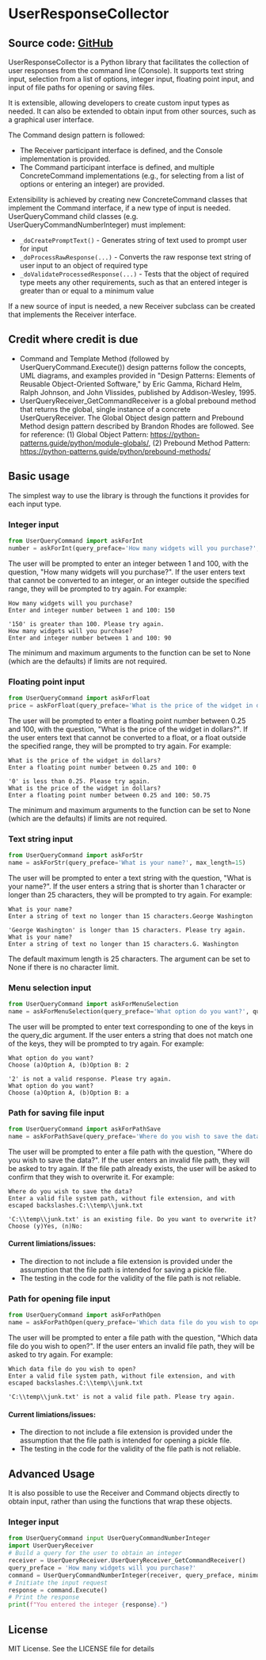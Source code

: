 # UserResponseCollector

Source code: [GitHub](https://github.com/KevinRGeurts/UserResponseCollector)
---
UserResponseCollector is a Python library that facilitates the collection of user responses from the command line (Console).
It supports text string input, selection from a list of options, integer input, floating point input, and
input of file paths for opening or saving files.

It is extensible, allowing developers to create custom input types as needed. It can also be extended to obtain input
from other sources, such as a graphical user interface.

The Command design pattern is followed:
- The Receiver participant interface is defined, and the Console implementation is provided.
- The Command participant interface is defined, and multiple ConcreteCommand implementations
  (e.g., for selecting from a list of options or entering an integer) are provided.

Extensibility is achieved by creating new ConcreteCommand classes that implement the Command interface, if a new
type of input is needed. UserQueryCommand child classes (e.g. UserQueryCommandNumberInteger) must implement:
- ```_doCreatePromptText()``` - Generates string of text used to prompt user for input
- ```_doProcessRawResponse(...)``` - Converts the raw response text string of user input to an object of required type
- ```_doValidateProcessedResponse(...)``` - Tests that the object of required type meets any other requirements, such
											as that an entered integer is greater than or equal to a minimum value

If a new source of input is needed, a new Receiver subclass can be created that implements the Receiver interface.

## Credit where credit is due
- Command and Template Method (followed by UserQueryCommand.Execute()) design patterns follow the concepts, UML diagrams,
  and examples provided in "Design Patterns: Elements of Reusable Object-Oriented Software," by Eric Gamma, Richard Helm,
  Ralph Johnson, and John Vlissides, published by Addison-Wesley, 1995.
- UserQueryReceiver_GetCommandReceiver is a global prebound method that returns the global, single instance of a concrete
  UserQueryReceiver. The Global Object design pattern and Prebound Method design pattern described by Brandon Rhodes are followed.
  See for reference: (1) Global Object Pattern: https://python-patterns.guide/python/module-globals/,
  (2) Prebound Method Pattern: https://python-patterns.guide/python/prebound-methods/

## Basic usage
The simplest way to use the library is through the functions it provides for each input type.

### Integer input
```python
from UserQueryCommand import askForInt
number = askForInt(query_preface='How many widgets will you purchase?', minimum=1, maximum=100)
```

The user will be prompted to enter an integer between 1 and 100, with the question, "How many widgets will you purchase?".
If the user enters text that cannot be converted to an integer, or an integer outside the specified range,
they will be prompted to try again. For example:

```
How many widgets will you purchase?
Enter and integer number between 1 and 100: 150

'150' is greater than 100. Please try again.
How many widgets will you purchase?
Enter and integer number between 1 and 100: 90
```

The minimum and maximum arguments to the function can be set to None (which are the defaults) if limits are not required.

### Floating point input
```python
from UserQueryCommand import askForFloat
price = askForFloat(query_preface='What is the price of the widget in dollars?', minimum=0.25, maximum=100)
```

The user will be prompted to enter a floating point number between 0.25 and 100, with the question,
"What is the price of the widget in dollars?". If the user enters text that cannot be converted to a float,
or a float outside the specified range, they will be prompted to try again. For example:

```
What is the price of the widget in dollars?
Enter a floating point number between 0.25 and 100: 0

'0' is less than 0.25. Please try again.
What is the price of the widget in dollars?
Enter a floating point number between 0.25 and 100: 50.75
```

The minimum and maximum arguments to the function can be set to None (which are the defaults) if limits are not required.

### Text string input
```python
from UserQueryCommand import askForStr
name = askForStr(query_preface='What is your name?', max_length=15)
```

The user will be prompted to enter a text string with the question, "What is your name?". If the user enters a
string that is shorter than 1 character or longer than 25 characters, they will be prompted to try again. For example:

```
What is your name?
Enter a string of text no longer than 15 characters.George Washington

'George Washington' is longer than 15 characters. Please try again.
What is your name?
Enter a string of text no longer than 15 characters.G. Washington
```

The default maximum length is 25 characters. The argument can be set to None if there is no character limit.

### Menu selection input
```python
from UserQueryCommand import askForMenuSelection
name = askForMenuSelection(query_preface='What option do you want?', query_dic={'a':'Option A', 'b':'Option B'})
```

The user will be prompted to enter text corresponding to one of the keys in the query_dic argument. If the user enters a
string that does not match one of the keys, they will be prompted to try again. For example:

```
What option do you want?
Choose (a)Option A, (b)Option B: 2

'2' is not a valid response. Please try again.
What option do you want?
Choose (a)Option A, (b)Option B: a
```

### Path for saving file input
```python
from UserQueryCommand import askForPathSave
name = askForPathSave(query_preface='Where do you wish to save the data?')
```

The user will be prompted to enter a file path with the question, "Where do you wish to save the data?". If the user enters an
invalid file path, they will be asked to try again. If the file path already exists, the user will be asked to confirm that they
wish to overwrite it. For example:

```
Where do you wish to save the data?
Enter a valid file system path, without file extension, and with escaped backslashes.C:\\temp\\junk.txt

'C:\\temp\\junk.txt' is an existing file. Do you want to overwrite it?
Choose (y)Yes, (n)No:
```

#### Current limiations/issues:
- The direction to not include a file extension is provided under the assumption that the file path is intended for saving a pickle file.
- The testing in the code for the validity of the file path is not reliable.

### Path for opening file input
```python
from UserQueryCommand import askForPathOpen
name = askForPathOpen(query_preface='Which data file do you wish to open?')
```

The user will be prompted to enter a file path with the question, "Which data file do you wish to open?". If the user enters an
invalid file path, they will be asked to try again. For example:

```
Which data file do you wish to open?
Enter a valid file system path, without file extension, and with escaped backslashes.C:\\temp\\junk.txt

'C:\\temp\\junk.txt' is not a valid file path. Please try again.
```

#### Current limiations/issues:
- The direction to not include a file extension is provided under the assumption that the file path is intended for opening a pickle file.
- The testing in the code for the validity of the file path is not reliable.

## Advanced Usage
It is also possible to use the Receiver and Command objects directly to obtain input, rather than using the functions that wrap these objects.

### Integer input
```python
from UserQueryCommand input UserQueryCommandNumberInteger
import UserQueryReceiver
# Build a query for the user to obtain an integer
receiver = UserQueryReceiver.UserQueryReceiver_GetCommandReceiver()
query_preface = 'How many widgets will you purchase?'
command = UserQueryCommandNumberInteger(receiver, query_preface, minimum = 1, maximum = 100)    
# Initiate the input request
response = command.Execute()
# Print the response
print(f"You entered the integer {response}.")
```

## License
MIT License. See the LICENSE file for details


